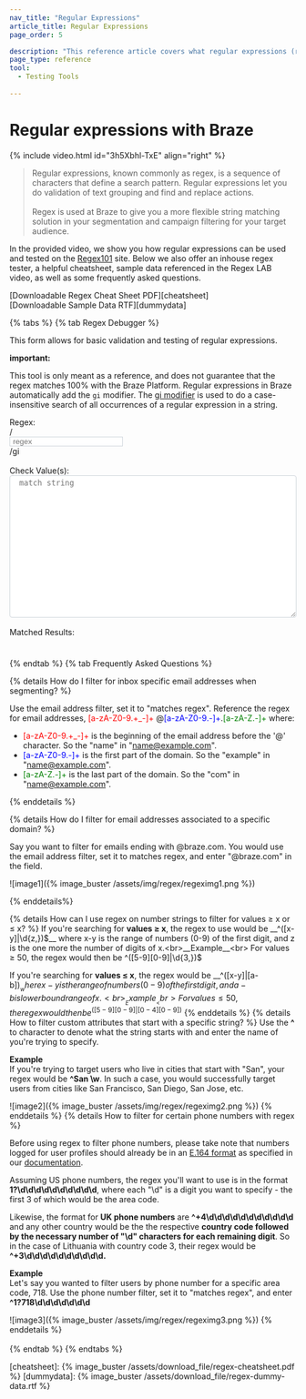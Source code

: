 ```yaml
---
nav_title: "Regular Expressions"
article_title: Regular Expressions
page_order: 5

description: "This reference article covers what regular expressions (regex) are, how to begin using them, and offers debugger functionality to validate and test regular expressions."
page_type: reference
tool:
  - Testing Tools
  
---
```


# Regular expressions with Braze

{% include video.html id="3h5Xbhl-TxE" align="right" %}

>  Regular expressions, known commonly as regex, is a sequence of characters that define a search pattern. Regular expressions let you do validation of text grouping and find and replace actions. <br><br>Regex is used at Braze to give you a more flexible string matching solution in your segmentation and campaign filtering for your target audience. 

In the provided video, we show you how regular expressions can be used and tested on the [Regex101][regex] site. Below we also offer an inhouse regex tester, a helpful cheatsheet, sample data referenced in the Regex LAB video, as well as some frequently asked questions.

[Downloadable Regex Cheat Sheet PDF][cheatsheet]<br>
[Downloadable Sample Data RTF][dummydata]

{% tabs %}
{% tab Regex Debugger %}

This form allows for basic validation and testing of regular expressions.
​
<div class="alert alert-important" role="alert"><div class="alert-msg"> <b>important: </b><br />
<p>This tool is only meant as a reference, and does not guarantee that the regex matches 100% with the Braze Platform. Regular expressions in Braze automatically add the <code>gi</code> modifier. The <a href='https://w3schools.sinsixx.com/jsref/jsref_regexp_modifier_gi.asp.htm'>gi modifier</a> is used to do a case-insensitive search of all occurrences of a regular expression in a string. </p>
</div></div>
<div>
Regex:
​
<div class="input-group">
  <div class="input-group-prepend"><span class="input-group-text">/</span>
  </div>
 <input id="regex_input" value="" class="form-control" placeholder="regex" style="" />
 <div class="input-group-append"><span class="input-group-text">/gi</span>
 </div>
</div>
<br />
Check Value(s): <textarea style="" placeholder="match string" id="regex_text"></textarea><br /><br />
​
Matched Results<span id="reg_count"></span>: <div id="regex_results"></div>
</div>
<style type="text/css">
#regex_text {
  -moz-appearance: textfield-multiline;
  -webkit-appearance: textarea;
  border: 1px solid #ced4da !important;
  overflow: auto;
  padding: 2px;
  resize: both;
  white-space: pre-wrap;
  width:100%;
  height: 250px;
  padding: 5px 15px 5px 1.2em;
  border-radius: 0.25rem;
}
#regex_input {
  border: 1px solid #ced4da !important;
  padding: 0 15px 0 5px;
}
#regex_input.invalid {
  background-color: #f8eef7;
}
.regex_highlight {
  background-color: #66d4b333;
}
#regex_results {
  width: 100%;
  min-height: 2em;
  padding: 5px 15px 5px 0.2em;
}
</style>
<script type="text/javascript">
$( document ).ready(function() {
  function update_inputmatch() {
    var tomatch = $('#regex_input').val();
    var validreg = true;
    $('#regex_input').removeClass('invalid');
    try {
      var regex = new RegExp(tomatch,'gi');
      $('#regex_results').html('');
    } catch(e) {
      $('#regex_input').addClass('invalid');
      validreg = false;
      $('#regex_results').html('Invalid Regular Expression').prepend('&nbsp;&nbsp;&nbsp;');
    }
    if (validreg){
      if ($('#regex_text').val() ) {
        if (tomatch) {
          var input_str = $('#regex_text').val().split(/\r?\n/);
          var input_replaced = [];
          var reg_count = 0;
          for (var i = 0; i < input_str.length; i++) {
            var inp_rep = ''
            var matched = input_str[i].match(regex);
            if (matched) {
              inp_rep = '<i class="far fa-check-square"></i> ';
              reg_count++;
            }
            else {
              inp_rep = '<i class="far fa-square"></i> ';
            }
            inp_rep += input_str[i].replace(regex,'<span class="regex_highlight">$&</span>');
            input_replaced.push(inp_rep)
          }
          if (reg_count) {
            $('#reg_count').html(' (' + reg_count + ')');
          }
          else {
            $('#reg_count').html('');
          }
          $('#regex_results').html(input_replaced.join('<br />'));
        }
      }
      else {
        $('#regex_results').html('');
      }
    }
  }
  $('#regex_input, #regex_text').keyup(function(k){
    update_inputmatch();
  });
});
</script>
{% endtab %}
{% tab Frequently Asked Questions %}

{% details How do I filter for inbox specific email addresses when segmenting? %}

Use the email address filter, set it to "matches regex". Reference the regex for email addresses, <font color="red">[a-zA-Z0-9.+_-]+ </font>@<font color="blue">[a-zA-Z0-9.-]+</font>\.<font color="green">[a-zA-Z.-]+</font> where:
- <font color="red">[a-zA-Z0-9.+_-]+</font> is the beginning of the email address before the '@' character. So the "name" in "name@example.com".
- <font color="blue">[a-zA-Z0-9.-]+</font> is the first part of the domain. So the "example" in "name@example.com".
- <font color="green">[a-zA-Z.-]+</font> is the last part of the domain. So the "com" in "name@example.com".

{% enddetails %}

{% details How do I filter for email addresses associated to a specific domain? %}

Say you want to filter for emails ending with @braze.com. You would use the email address filter, set it to matches regex, and enter "@braze.com" in the field.

![image1]({% image_buster /assets/img/regex/regeximg1.png %})

{% enddetails%}

{% details How can I use regex on number strings to filter for values ≥ x or ≤ x? %}
If you're searching for __values ≥ x__, the regex to use would be __^([x-y]|\d{z,})$__
where x-y is the range of numbers (0-9) of the first digit, and z is the one more the number of digits of x.<br>__Example__<br>
For values ≥ 50, the regex would then be ^([5-9][0-9]|\d{3,})$

If you're searching for __values ≤ x__, the regex would be __^([x-y]|[a-b])$__
where x-y is the range of numbers (0-9) of the first digit, and a-b is lower bound range of x.<br>__Example__<br>
For values ≤ 50, the regex would then be ^([5-9][0-9]|[0-4][0-9])$
{% enddetails %}
{% details How to filter custom attributes that start with a specific string? %}
Use the __^__ to character to denote what the string starts with and enter the name of you're trying to specify. 

__Example__<br>
If you're trying to target users who live in cities that start with "San", your regex would be __^San \w__. In such a case, you would successfully target users from cities like San Francisco, San Diego, San Jose, etc.

![image2]({% image_buster /assets/img/regex/regeximg2.png %})
{% enddetails %}
{% details How to filter for certain phone numbers with regex %}

Before using regex to filter phone numbers, please take note that numbers logged for user profiles should already be in an [E.164 format](https://en.wikipedia.org/wiki/E.164) as specified in our [documentation]({{site.baseurl}}/user_guide/message_building_by_channel/sms/phone_numbers/).

Assuming US phone numbers, the regex you'll want to use is in the format __1?\d\d\d\d\d\d\d\d\d\d__, where each "\d" is a digit you want to specify - the first 3 of which would be the area code.

Likewise, the format for __UK phone numbers__ are __^\+4\d\d\d\d\d\d\d\d\d\d\d__ and any other country would be the the respective __country code followed by the necessary number of "\d" characters for each remaining digit__. So in the case of Lithuania with country code 3, their regex would be __^\+3\d\d\d\d\d\d\d\d\d\d.__

__Example__<br>
Let's say you wanted to filter users by phone number for a specific area code, 718. Use the phone number filter, set it to "matches regex", and enter __^1?718\d\d\d\d\d\d\d__  

![image3]({% image_buster /assets/img/regex/regeximg3.png %})
{% enddetails %}
<br><br>
{% endtab %}
{% endtabs %}

[regex]: https://regex101.com/
[cheatsheet]: {% image_buster /assets/download_file/regex-cheatsheet.pdf %}
[dummydata]: {% image_buster /assets/download_file/regex-dummy-data.rtf %}
